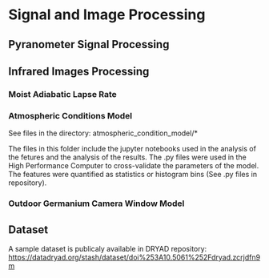 # Signal and Image Processing

## Pyranometer Signal Processing

## Infrared Images Processing

### Moist Adiabatic Lapse Rate

### Atmospheric Conditions Model

See files in the directory: atmospheric_condition_model/*

The files in this folder include the jupyter notebooks used in the analysis of the fetures and the analysis of the results. The .py files were used in the High Performance Computer to cross-validate the parameters of the model. The features were quantified as statistics or histogram bins (See .py files in repository).

### Outdoor Germanium Camera Window Model

## Dataset

A sample dataset is publicaly available in DRYAD repository: https://datadryad.org/stash/dataset/doi%253A10.5061%252Fdryad.zcrjdfn9m
